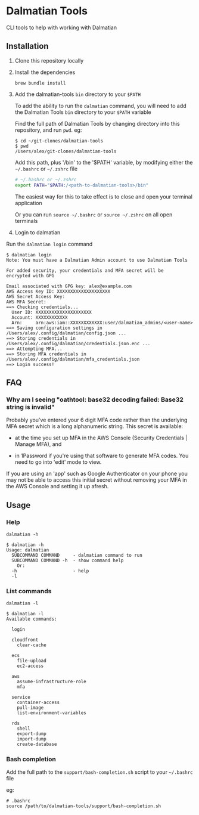 # Dalmatian Tools

CLI tools to help with working with Dalmatian

## Installation

1. Clone this repository locally

1. Install the dependencies

   ```
   brew bundle install
   ```

1. Add the dalmatian-tools `bin` directory to your `$PATH`

   To add the ability to run the `dalmatian` command, you will need to add the
   Dalmatian Tools `bin` directory to your `$PATH` variable

   Find the full path of Dalmatian Tools by changing directory into this
   repository, and run `pwd`. eg:

   ```
   $ cd ~/git-clones/dalmatian-tools
   $ pwd
   /Users/alex/git-clones/dalmatian-tools
   ```

   Add this path, plus '/bin' to the '$PATH' variable, by modifying
   either the `~/.bashrc` or `~/.zshrc` file

   ```bash
   # ~/.bashrc or ~/.zshrc
   export PATH="$PATH:/<path-to-dalmatian-tools>/bin"
   ```

   The easiest way for this to take effect is to close and open your terminal application

   Or you can run `source ~/.bashrc` or `source ~/.zshrc` on all open terminals

1. Login to dalmatian

  Run the `dalmatian login` command

  ```
  $ dalmatian login
  Note: You must have a Dalmatian Admin account to use Dalmatian Tools

  For added security, your credentials and MFA secret will be
  encrypted with GPG

  Email associated with GPG key: alex@example.com
  AWS Access Key ID: XXXXXXXXXXXXXXXXXXXX
  AWS Secret Access Key:
  AWS MFA Secret:
  ==> Checking credentials...
    User ID: XXXXXXXXXXXXXXXXXXXXX
    Account: XXXXXXXXXXXX
    Arn:     arn:aws:iam::XXXXXXXXXXXX:user/dalmatian_admins/<user-name>
  ==> Saving configuration settings in /Users/alex/.config/dalmatian/config.json ...
  ==> Storing credentials in /Users/alex/.config/dalmatian/credentials.json.enc ...
  ==> Attempting MFA...
  ==> Storing MFA credentials in /Users/alex/.config/dalmatian/mfa_credentials.json
  ==> Login success!
  ```

## FAQ

### Why am I seeing "oathtool: base32 decoding failed: Base32 string is invalid"

Probably you've entered your 6 digit MFA code rather than the underlying MFA
secret which is a long alphanumeric string. This secret is available:

- at the time you set up MFA in the AWS Console (Security Credentials | Manage MFA), and

- in 1Password if you're using that software to generate MFA codes. You need to
  go into 'edit' mode to view.

If you are using an 'app' such as Google Authenticator on your phone you may not
be able to access this initial secret without removing your MFA in the AWS
Console and setting it up afresh.

## Usage

### Help

  `dalmatian -h`

  ```
  $ dalmatian -h
  Usage: dalmatian
    SUBCOMMAND COMMAND     - dalmatian command to run
    SUBCOMMAND COMMAND -h  - show command help
      Or:
    -h                     - help
    -l
  ```

### List commands

  `dalmatian -l`

  ```
  $ dalmatian -l
  Available commands:

    login

    cloudfront
      clear-cache

    ecs
      file-upload
      ec2-access

    aws
      assume-infrastructure-role
      mfa

    service
      container-access
      pull-image
      list-environment-variables

    rds
      shell
      export-dump
      import-dump
      create-database
  ```

### Bash completion

Add the full path to the `support/bash-completion.sh` script to your `~/.bashrc` file

eg:

```
# .bashrc
source /path/to/dalmatian-tools/support/bash-completion.sh
```
